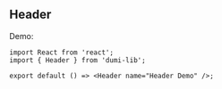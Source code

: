 ## Header

Demo:

```tsx
import React from 'react';
import { Header } from 'dumi-lib';

export default () => <Header name="Header Demo" />;
```
